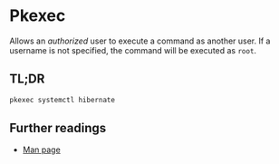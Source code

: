 # Pkexec

Allows an _authorized_ user to execute a command as another user. If a username is not specified, the command will be executed as `root`.

## TL;DR

```sh
pkexec systemctl hibernate
```

## Further readings

- [Man page]

[man page]: https://linux.die.net/man/1/pkexec
